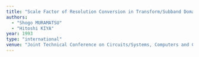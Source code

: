 ```yaml
---
title: "Scale Factor of Resolution Conversion in Transform/Subband Domain"
authors:
  - "Shogo MURAMATSU"
  - "Hitoshi KIYA"
year: 1993
type: "international"
venue: "Joint Technical Conference on Circuits/Systems, Computers and Communications, 1993-07-01."
---
```

